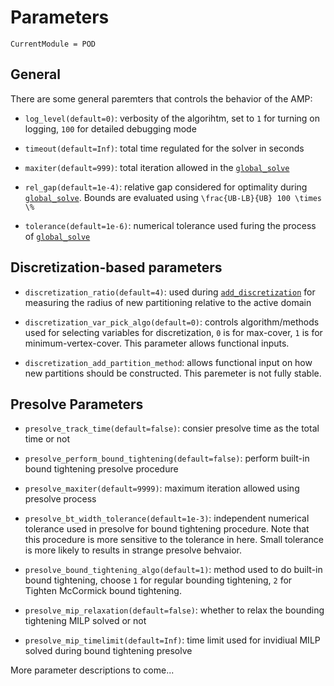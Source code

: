 # Parameters

```@meta
CurrentModule = POD
```

## General

There are some general paremters that controls the behavior of the AMP:

* `log_level(default=0)`: verbosity of the algorihtm, set to `1` for turning on logging, `100` for detailed debugging mode

* `timeout(default=Inf)`: total time regulated for the solver in seconds

* `maxiter(default=999)`: total iteration allowed in the [`global_solve`](@ref)

* `rel_gap(default=1e-4)`: relative gap considered for optimality during [`global_solve`](@ref). Bounds are evaluated using ``\frac{UB-LB}{UB} 100 \times \%``

* `tolerance(default=1e-6)`: numerical tolerance used furing the process of [`global_solve`](@ref)

## Discretization-based parameters

* `discretization_ratio(default=4)`: used during [`add_discretization`](@ref) for measuring the radius of new partitioning relative to the active domain

* `discretization_var_pick_algo(default=0)`: controls algorithm/methods used for selecting variables for discretization, `0` is for max-cover, `1` is for minimum-vertex-cover. This parameter allows functional inputs.

* `discretization_add_partition_method`: allows functional input on how new partitions should be constructed. This paremeter is not fully stable.

## Presolve Parameters

* `presolve_track_time(default=false)`: consier presolve time as the total time or not

* `presolve_perform_bound_tightening(default=false)`: perform built-in bound tightening presolve procedure

* `presolve_maxiter(default=9999)`: maximum iteration allowed using presolve process

* `presolve_bt_width_tolerance(default=1e-3)`: independent numerical tolerance used in presolve for bound tightening procedure. Note that this procedure is more sensitive to the tolerance in here. Small tolerance is more likely to results in strange presolve behvaior.

* `presolve_bound_tightening_algo(default=1)`: method used to do built-in bound tightening, choose `1` for regular bounding tightening,  `2` for Tighten McCormick bound tightening.

* `presolve_mip_relaxation(default=false)`: whether to relax the bounding tightening MILP solved or not

* `presolve_mip_timelimit(default=Inf)`: time limit used for invidiual MILP solved during bound tightening presolve

More parameter descriptions to come...

